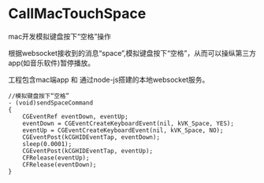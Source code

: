 # CallMacTouchSpace
mac开发模拟键盘按下“空格”操作

根据websocket接收到的消息“space”,模拟键盘按下“空格”，从而可以操纵第三方app(如音乐软件)暂停播放。

工程包含mac端app 和 通过node-js搭建的本地websocket服务。

```
//模拟键盘按下“空格”
- (void)sendSpaceCommand
{
    CGEventRef eventDown, eventUp;
    eventDown = CGEventCreateKeyboardEvent(nil, kVK_Space, YES);
    eventUp = CGEventCreateKeyboardEvent(nil, kVK_Space, NO);
    CGEventPost(kCGHIDEventTap, eventDown);
    sleep(0.0001);
    CGEventPost(kCGHIDEventTap, eventUp);
    CFRelease(eventUp);
    CFRelease(eventDown);
}
```
